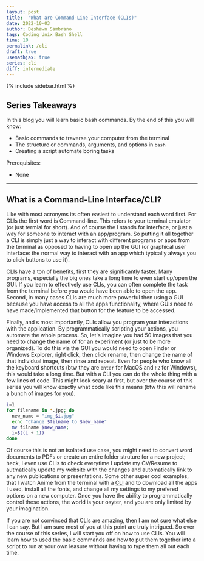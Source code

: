 ```yaml
---
layout: post
title:  "What are Command-Line Interface (CLIs)"
date: 2022-10-03
author: Deshawn Sambrano
tags: Coding Unix Bash Shell
time: 10
permalink: /cli
draft: true
usemathjax: true
series: cli
diff: intermediate
---
```


{% include sidebar.html %}

## Series Takeaways


In this blog you will learn basic bash commands. By the end of this you will know:
- Basic commands to traverse your computer from the terminal
- The structure or commands, arguments, and options in `bash`
- Creating a script automate boring tasks

Prerequisites:
- None

---



## What is a Command-Line Interface/CLI?

<!-- excerpt-start -->

Like with most acronyms its often easiest to understand each word first. 
For CLIs the first word is Command-line.
This refers to your terminal emulator (or just termial for short).
And of course the I stands for interface, or just a way for someone to interact with an app/program.
So putting it all together a CLI is simply just a way to interact with different programs or apps from the terminal as opposed to having to open up the GUI (or graphical user interface: the normal way to interact with an app which typically always you to click buttons to use it).

CLIs have a ton of benefits, first they are significantly faster.
Many programs, especially the big ones take a long time to even start up/open the GUI.
If you learn to effectively use CLIs, you can often complete the task from the terminal before you would have been able to open the app. Second, in many cases CLIs are much more powerful then using a GUI because you have access to all the apps functionality, where GUIs need to have made/implemented that button for the feature to be accessed.

Finally, and s most importantly, CLIs allow you program your interactions with the application.
By programmatically scripting your actions, you automate the whole process.
So, let's imagine you had 50 images that you need to change the name of for an experiment (or just to be more organized).
To do this via the GUI you would need to open Finder or Windows Explorer, right click, then click rename, then change the name of that individual image, then rinse and repeat. Even for people who know all the keyboard shortcuts (btw they are `enter` for MacOS and `F2` for Windows), this would take a long time.
But with a CLI you can do the whole thing with a few lines of code.
This might look scary at first, but over the course of this series you will know exactly what code like this means (btw this will rename a bunch of images for you).

```bash
i=1
for filename in *.jpg; do
  new_name = "img_$i.jpg"
  echo "Change $filname to $new_name"
  mv filname $new_name;
  i=$((i + 1))
done
```

Of course this is not an isolated use case, you might need to convert word documents to PDFs or create an entire folder struture for a new project; heck, I even use CLIs to check everytime I update my CV/Resume to autmatically update my website with the changes and automatically link to any new publications or presentations. 
Some other super cool examples, that I watch Anime from the terminal with a [CLI][anime-terminal] and to download all the apps I used, install all the fonts, and change all my settings to my prefered options on a new computer. Once you have the ability to programmatically control these actions, the world is your osyter, and you are only limited by your imagination. 

If you are not convinced that CLIs are amazing, then I am not sure what else I can say.
But I am sure most of you at this point are truly intrigued.
So over the course of this series, I will start you off on how to use CLIs. 
You will learn how to used the basic commands and how to put them together into a script to run at your own leasure without having to type them all out each time. 

<!-- So, let's imagine you had 10 word documents that you wanted to convert to PDFs.
To do this via a GUI you would need to open each up, go to the file tab, click save as, then change the format, then click PDF, then change the name if applicable -->

[munix]: https://github.com/ibraheemdev/modern-unix "Modern Unix"
[gitbash]: https://gitforwindows.org/ "Git for Windows"
[iTerm2]: https://iterm2.com/ "iTerm2: Terminal Emulator for MacOS"
[ohmyzsh]: https://ohmyz.sh/ "Oh My Zsh: Prettify you Terminal"
[bash-structure]: #the-form-of-commands "The Structure of a Bash Command"
[anime-terminal]: https://github.com/whoisYoges/anime-terminal "CLI: Anime from your Terminal"
